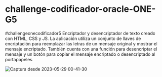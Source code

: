 # challenge-codificador-oracle-ONE-G5
#challengeonecodificador5
Encriptador y desencriptador de texto creado con HTML, CSS y JS. La aplicación utiliza un conjunto de llaves de encriptación para reemplazar las letras de un mensaje original y mostrar el mensaje encriptado. También cuenta con una función para desencriptar el mensaje y un botón para copiar el mensaje encriptado o desencriptado al portapapeles.

![Captura desde 2023-05-29 00-41-30](https://github.com/Jahaziel-19/challenge-codificador-oracle-ONE-G5/assets/78222084/fa7a5c29-3939-48d9-a39e-2aa45ec7103c)

